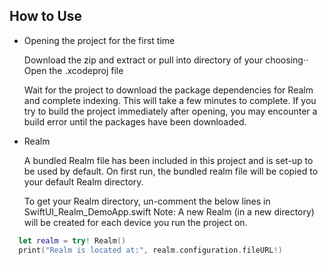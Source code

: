 ##  How to Use
- Opening the project for the first time

  Download the zip and extract or pull into directory of your choosing⋅⋅
  Open the .xcodeproj file

  Wait for the project to download the package dependencies for Realm and complete indexing. This will take a few minutes to complete.
  If you try to build the project immediately after opening, you may encounter a build error until the packages have been downloaded.

- Realm

  A bundled Realm file has been included in this project and is set-up to be used by default.
  On first run, the bundled realm file will be copied to your default Realm directory.

  To get your Realm directory, un-comment the below lines in SwiftUI_Realm_DemoApp.swift
  Note: A new Realm (in a new directory) will be created for each device you run the project on.
  
```swift
  let realm = try! Realm()
  print("Realm is located at:", realm.configuration.fileURL!)
```
